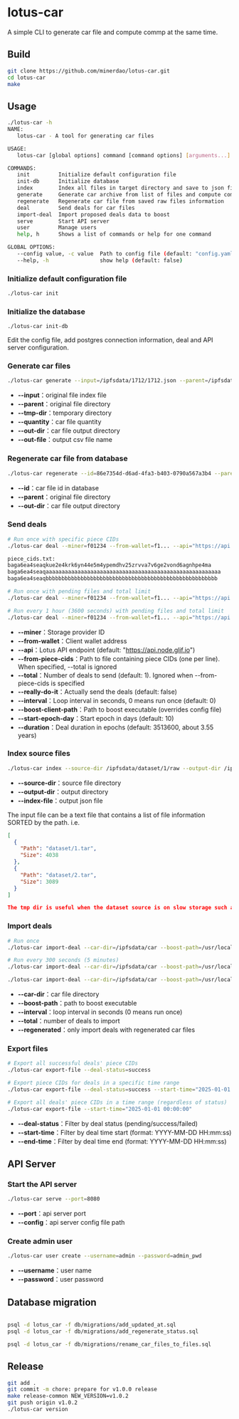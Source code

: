 # lotus-car
A simple CLI to generate car file and compute commp at the same time.

## Build
```sh
git clone https://github.com/minerdao/lotus-car.git
cd lotus-car
make
```
## Usage

```sh
./lotus-car -h
NAME:
   lotus-car - A tool for generating car files

USAGE:
   lotus-car [global options] command [command options] [arguments...]

COMMANDS:
   init         Initialize default configuration file
   init-db      Initialize database
   index        Index all files in target directory and save to json file
   generate     Generate car archive from list of files and compute commp
   regenerate   Regenerate car file from saved raw files information
   deal         Send deals for car files
   import-deal  Import proposed deals data to boost
   serve        Start API server
   user         Manage users
   help, h      Shows a list of commands or help for one command

GLOBAL OPTIONS:
   --config value, -c value  Path to config file (default: "config.yaml")
   --help, -h                show help (default: false)
```

### Initialize default configuration file
```sh
./lotus-car init
```

### Initialize the database
```sh
./lotus-car init-db
```

Edit the config file, add postgres connection information, deal and API server configuration.

### Generate car files
```sh
./lotus-car generate --input=/ipfsdata/1712/1712.json --parent=/ipfsdata/1712/raw --tmp-dir=/ipfsdata/tmp1 --quantity=1 --out-dir=/ipfsdata/car --out-file=/home/fil/csv/dataset_1712_1227.csv
```
- **--input**：original file index file
- **--parent**：original file directory
- **--tmp-dir**：temporary directory
- **--quantity**：car file quantity
- **--out-dir**：car file output directory
- **--out-file**：output csv file name

### Regenerate car file from database
```sh
./lotus-car regenerate --id=86e7354d-d6ad-4fa3-b403-0790a567a3b4 --parent=/ipfsdata/dataset/1/raw --out-dir=/ipfsdata/car-regenerate
```
- **--id**：car file id in database
- **--parent**：original file directory
- **--out-dir**：car file output directory

### Send deals
```sh
# Run once with specific piece CIDs
./lotus-car deal --miner=f01234 --from-wallet=f1... --api="https://api.node.glif.io" --from-piece-cids=/path/to/piece_cids.txt --really-do-it --boost-client-path=/usr/local/bin/boost

piece_cids.txt:
baga6ea4seaqkue2e4krk6yn44e5m4ypemdhv25zrvva7v6ge2vond6agnhpe4ma
baga6ea4seaqaaaaaaaaaaaaaaaaaaaaaaaaaaaaaaaaaaaaaaaaaaaaaaaaaaaaaaa
baga6ea4seaqbbbbbbbbbbbbbbbbbbbbbbbbbbbbbbbbbbbbbbbbbbbbbbbbbbbbbb
```

```sh
# Run once with pending files and total limit
./lotus-car deal --miner=f01234 --from-wallet=f1... --api="https://api.node.glif.io" --total=10 --really-do-it --boost-client-path=/usr/local/bin/boost

# Run every 1 hour (3600 seconds) with pending files and total limit
./lotus-car deal --miner=f01234 --from-wallet=f1... --api="https://api.node.glif.io" --total=10 --really-do-it --interval=3600 --boost-client-path=/usr/local/bin/boost
```
- **--miner**：Storage provider ID
- **--from-wallet**：Client wallet address
- **--api**：Lotus API endpoint (default: "https://api.node.glif.io")
- **--from-piece-cids**：Path to file containing piece CIDs (one per line). When specified, --total is ignored
- **--total**：Number of deals to send (default: 1). Ignored when --from-piece-cids is specified
- **--really-do-it**：Actually send the deals (default: false)
- **--interval**：Loop interval in seconds, 0 means run once (default: 0)
- **--boost-client-path**：Path to boost executable (overrides config file)
- **--start-epoch-day**：Start epoch in days (default: 10)
- **--duration**：Deal duration in epochs (default: 3513600, about 3.55 years)

### Index source files
```sh
./lotus-car index --source-dir /ipfsdata/dataset/1/raw --output-dir /ipfsdata/dataset/1 --index-file 1.json
```
- **--source-dir**：source file directory
- **--output-dir**：output directory
- **--index-file**：output json file

The input file can be a text file that contains a list of file information SORTED by the path. i.e.
```json
[
  {
    "Path": "dataset/1.tar",
    "Size": 4038
  },
  {
    "Path": "dataset/2.tar",
    "Size": 3089
  }
]

The tmp dir is useful when the dataset source is on slow storage such as NFS or S3FS/Goofys mount.
```

### Import deals
```sh
# Run once
./lotus-car import-deal --car-dir=/ipfsdata/car --boost-path=/usr/local/bin/boost --total=10

# Run every 300 seconds (5 minutes)
./lotus-car import-deal --car-dir=/ipfsdata/car --boost-path=/usr/local/bin/boost --interval=300 --total=10

./lotus-car import-deal --car-dir=/ipfsdata/car --boost-path=/usr/local/bin/boost --interval=300 --total=1 --regenerated=true
```
- **--car-dir**：car file directory
- **--boost-path**：path to boost executable
- **--interval**：loop interval in seconds (0 means run once)
- **--total**：number of deals to import
- **--regenerated**：only import deals with regenerated car files

### Export files
```sh
# Export all successful deals' piece CIDs
./lotus-car export-file --deal-status=success

# Export piece CIDs for deals in a specific time range
./lotus-car export-file --deal-status=success --start-time="2025-01-01 00:00:00" --end-time="2025-01-02 00:00:00"

# Export all deals' piece CIDs in a time range (regardless of status)
./lotus-car export-file --start-time="2025-01-01 00:00:00"
```
- **--deal-status**：Filter by deal status (pending/success/failed)
- **--start-time**：Filter by deal time start (format: YYYY-MM-DD HH:mm:ss)
- **--end-time**：Filter by deal time end (format: YYYY-MM-DD HH:mm:ss)

## API Server

### Start the API server
```sh
./lotus-car serve --port=8080
```
- **--port**：api server port
- **--config**：api server config file path


### Create admin user
```sh
./lotus-car user create --username=admin --password=admin_pwd
```
- **--username**：user name
- **--password**：user password


## Database migration
```sh

psql -d lotus_car -f db/migrations/add_updated_at.sql
psql -d lotus_car -f db/migrations/add_regenerate_status.sql

psql -d lotus_car -f db/migrations/rename_car_files_to_files.sql

```

## Release
```sh
git add .
git commit -m chore: prepare for v1.0.0 release
make release-common NEW_VERSION=v1.0.2
git push origin v1.0.2
./lotus-car version
```

